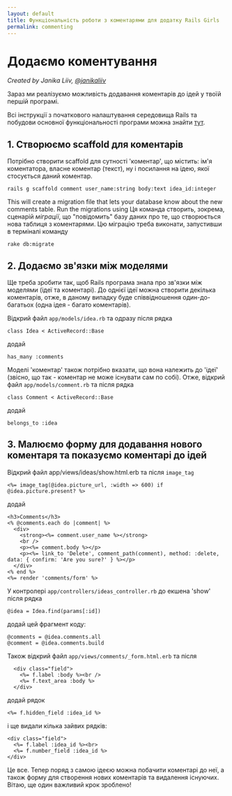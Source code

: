 ```yaml
---
layout: default
title: Функціональність роботи з коментарями для додатку Rails Girls
permalink: commenting
---
```

# Додаємо коментування
*Created by Janika Liiv, [@janikaliiv](https://twitter.com/janikaliiv)*

Зараз ми реалізуємо можливість додавання коментарів до ідей у твоїй першій програмі.

Всі інструкції з початкового налаштування середовища Rails та побудови основної функціональності програми можна знайти [тут](/app).

## 1. Створюємо scaffold для коментарів

Потрібно створити scaffold для сутності 'коментар', що містить: ім'я коментатора, власне коментар (текст), ну і посилання на ідею, якої стосується даний коментар.

~~~
rails g scaffold comment user_name:string body:text idea_id:integer
~~~

This will create a migration file that lets your database know about the new comments table. Run the migrations using
Ця команда створить, зокрема, сценарій *міграції*, що "повідомить" базу даних про те, що створюється нова таблиця з коментарями. Цю міграцію треба виконати, запустивши в терміналі команду

~~~
rake db:migrate
~~~

## 2. Додаємо зв'язки між моделями

Ще треба зробити так, щоб Rails програма знала про зв'язки між моделями (ідеї та коментарі).
До однієї ідеї можна створити декілька коментарів, отже, в даному випадку буде співвідношення один-до-багатьох (одна ідея - багато коментарів).

Відкрий файл `app/models/idea.rb` та одразу після рядка

~~~
class Idea < ActiveRecord::Base
~~~

додай

~~~
has_many :comments
~~~

Моделі 'коментар' також потрібно вказати, що вона належить до 'ідеї' (звісно, що так - коментар не може існувати сам по собі). Отже, відкрий файл `app/models/comment.rb` та після рядка

~~~
class Comment < ActiveRecord::Base
~~~

додай

~~~
belongs_to :idea
~~~

## 3. Малюємо форму для додавання нового коментаря та показуємо коментарі до ідей

Відкрий файл app/views/ideas/show.html.erb та після `image_tag`

~~~
<%= image_tag(@idea.picture_url, :width => 600) if @idea.picture.present? %>
~~~

додай

~~~
<h3>Comments</h3>
<% @comments.each do |comment| %>
  <div>
    <strong><%= comment.user_name %></strong>
    <br />
    <p><%= comment.body %></p>
    <p><%= link_to 'Delete', comment_path(comment), method: :delete, data: { confirm: 'Are you sure?' } %></p>
  </div>
<% end %>
<%= render 'comments/form' %>
~~~

У контролері `app/controllers/ideas_controller.rb` до екшена 'show' після рядка

~~~
@idea = Idea.find(params[:id])
~~~

додай цей фрагмент коду:

~~~
@comments = @idea.comments.all
@comment = @idea.comments.build
~~~

Також відкрий файл `app/views/comments/_form.html.erb` та після

~~~
  <div class="field">
    <%= f.label :body %><br />
    <%= f.text_area :body %>
  </div>
~~~

додай рядок

~~~
<%= f.hidden_field :idea_id %>
~~~

і ще видали кілька зайвих рядків:

~~~
<div class="field">
  <%= f.label :idea_id %><br>
  <%= f.number_field :idea_id %>
</div>
~~~

Це все. Тепер поряд з самою ідеєю можна побачити коментарі до неї, а також форму для створення нових коментарів та видалення існуючих.
Вітаю, ще один важливий крок зроблено!
